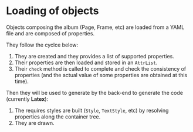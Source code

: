 # Loading of objects

Objects composing the album (Page, Frame, etc) are loaded from a YAML file and
are composed of properties.

They follow the cyclce below:

1. They are created and they provides a list of supported properties.
2. Their properties are then loaded and stored in an `AttrList`.
3. Their `check` method is called to complete and check the consistency of properties (and the actual value of some properties are obtained at this time).

Then they will be used to generate by the back-end to generate the code (currently **Latex**):

1. The requires styles are built (`Style`, `TextStyle`, etc) by resolving properties along the container tree.
2. They are drawn.
